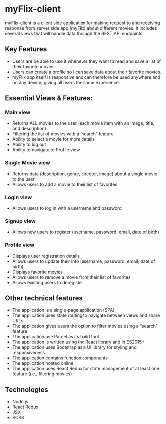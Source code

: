 # myFlix-client
myFlix-client is a client side application for making request to and receiving response from server side app (myFlix) about different movies.  It includes several views that will handle data through the REST API endpoints.

## Key Features
* Users are be able to use it whenever they want to read and save a list of their favorite movies.
* Users can create a profile so I can save data about their favorite movies.
* myFlix app itself is responsive and can therefore be used anywhere and on any device, giving all users the same experience.

## Essential Views & Features: 
### Main view 
* Returns ALL movies to the user (each movie item with an image, title, and description) 
* Filtering the list of movies with a “search” feature 
* Ability to select a movie for more details 
* Ability to log out 
* Ability to navigate to Profile view 

### Single Movie view
* Returns data (description, genre, director, image) about a single movie to the user
* Allows users to add a movie to their list of favorites

### Login view 
* Allows users to log in with a username and password 

### Signup view 
* Allows new users to register (username, password, email, date of birth) 

### Profile view 
* Displays user registration details
* Allows users to update their info (username, password, email, date of birth) 
* Displays favorite movies 
* Allows users to remove a movie from their list of favorites
* Allows existing users to deregiste

## Other technical features
* The application is a single-page application (SPA) 
* The application uses state routing to navigate between views and share URLs 
* The application gives users the option to filter movies using a “search” feature 
* The application use Parcel as its build tool 
* The application  is written using the React library and in ES2015+ 
* The application uses Bootstrap as a UI library for styling and responsiveness 
* The application contains function components 
* The application  hosted online 
* The application uses React Redux for state management of at least one feature (i.e., filtering movies)

## Technologies
* Node.js
* React Redux
* JSX
* SCSS


